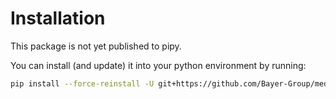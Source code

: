 # Installation

This package is not yet published to pipy.

You can install (and update) it into your python environment by running:

```bash
pip install --force-reinstall -U git+https://github.com/Bayer-Group/medconb-client@main
```

